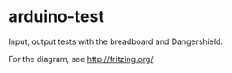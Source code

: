 arduino-test
============

Input, output tests with the breadboard and Dangershield.

For the diagram, see http://fritzing.org/
